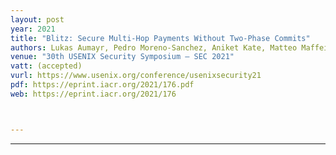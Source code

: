 ```yaml
---
layout: post
year: 2021
title: "Blitz: Secure Multi-Hop Payments Without Two-Phase Commits"
authors: Lukas Aumayr, Pedro Moreno-Sanchez, Aniket Kate, Matteo Maffei
venue: "30th USENIX Security Symposium – SEC 2021"
vatt: (accepted)
vurl: https://www.usenix.org/conference/usenixsecurity21
pdf: https://eprint.iacr.org/2021/176.pdf
web: https://eprint.iacr.org/2021/176



---
```



---


